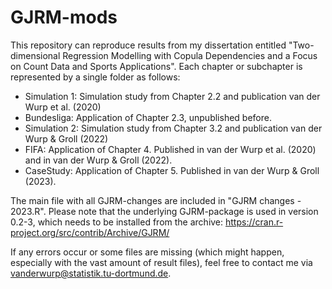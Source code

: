 # GJRM-mods

This repository can reproduce results from my dissertation entitled "Two-dimensional Regression Modelling with Copula Dependencies and a Focus on Count Data and Sports Applications".
Each chapter or subchapter is represented by a single folder as follows:
- Simulation 1: Simulation study from Chapter 2.2 and publication van der Wurp et al. (2020)
- Bundesliga: Application of Chapter 2.3, unpublished before.
- Simulation 2: Simulation study from Chapter 3.2 and publication van der Wurp & Groll (2022)
- FIFA: Application of Chapter 4. Published in van der Wurp et al. (2020) and in van der Wurp & Groll (2022).
- CaseStudy: Application of Chapter 5. Published in van der Wurp & Groll (2023).

The main file with all GJRM-changes are included in "GJRM changes - 2023.R". Please note that the underlying GJRM-package is used in version 0.2-3, which needs to be installed from the archive: https://cran.r-project.org/src/contrib/Archive/GJRM/

If any errors occur or some files are missing (which might happen, especially with the vast amount of result files), feel free to contact me via vanderwurp@statistik.tu-dortmund.de.
